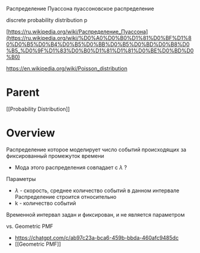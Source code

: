 
Распределение Пуассона
пуассоновское распределение

discrete probability distribution p

[https://ru.wikipedia.org/wiki/Распределение_Пуассона](https://ru.wikipedia.org/wiki/%D0%A0%D0%B0%D1%81%D0%BF%D1%80%D0%B5%D0%B4%D0%B5%D0%BB%D0%B5%D0%BD%D0%B8%D0%B5_%D0%9F%D1%83%D0%B0%D1%81%D1%81%D0%BE%D0%BD%D0%B0)

https://en.wikipedia.org/wiki/Poisson_distribution

# Parent

[[Probability Distribution]]

# Overview

Распределение которое моделирует число событий происходящих за фиксированный промежуток времени
- Мода этого распределения совпадает  с $\lambda$ ?

Параметры
- $\lambda$ - скорость, среднее количество событий в данном интервале
Распределение строится относительно
- k - количество событий

Временной интервал задан и фиксирован, и не является параметром

vs. Geometric PMF
- https://chatgpt.com/c/ab97c23a-bca6-459b-bbda-460afc9485dc
- [[Geometric PMF]]